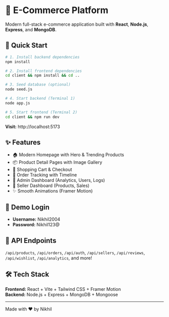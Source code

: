 # 🛒 E-Commerce Platform

Modern full-stack e-commerce application built with **React**, **Node.js**, **Express**, and **MongoDB**.

## 🚀 Quick Start

```bash
# 1. Install backend dependencies
npm install

# 2. Install frontend dependencies
cd client && npm install && cd ..

# 3. Seed database (optional)
node seed.js

# 4. Start backend (Terminal 1)
node app.js

# 5. Start frontend (Terminal 2)
cd client && npm run dev
```

**Visit:** http://localhost:5173

## ✨ Features

- 🏠 Modern Homepage with Hero & Trending Products
- 📦 Product Detail Pages with Image Gallery
- 🛒 Shopping Cart & Checkout
- 📍 Order Tracking with Timeline
- 👤 Admin Dashboard (Analytics, Users, Logs)
- 🏪 Seller Dashboard (Products, Sales)
- ✨ Smooth Animations (Framer Motion)

## 🔐 Demo Login

- **Username:** Nikhil2004
- **Password:** Nikhil123@

## 📡 API Endpoints

`/api/products`, `/api/orders`, `/api/auth`, `/api/sellers`, `/api/reviews`, `/api/wishlist`, `/api/analytics`, and more!

## 🛠️ Tech Stack

**Frontend:** React + Vite + Tailwind CSS + Framer Motion  
**Backend:** Node.js + Express + MongoDB + Mongoose

---
Made with ❤️ by Nikhil
